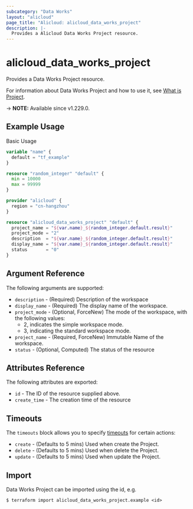 ```yaml
---
subcategory: "Data Works"
layout: "alicloud"
page_title: "Alicloud: alicloud_data_works_project"
description: |-
  Provides a Alicloud Data Works Project resource.
---
```


# alicloud_data_works_project

Provides a Data Works Project resource.



For information about Data Works Project and how to use it, see [What is Project](https://www.alibabacloud.com/help/en/dataworks/developer-reference/api-dataworks-public-2020-05-18-createproject).

-> **NOTE:** Available since v1.229.0.

## Example Usage

Basic Usage

```terraform
variable "name" {
  default = "tf_example"
}

resource "random_integer" "default" {
  min = 10000
  max = 99999
}

provider "alicloud" {
  region = "cn-hangzhou"
}

resource "alicloud_data_works_project" "default" {
  project_name = "${var.name}_${random_integer.default.result}"
  project_mode = "2"
  description  = "${var.name}_${random_integer.default.result}"
  display_name = "${var.name}_${random_integer.default.result}"
  status       = "0"
}
```

## Argument Reference

The following arguments are supported:
* `description` - (Required) Description of the workspace
* `display_name` - (Required) The display name of the workspace.
* `project_mode` - (Optional, ForceNew) The mode of the workspace, with the following values:
  - 2, indicates the simple workspace mode.
  - 3, indicating the standard workspace mode.
* `project_name` - (Required, ForceNew) Immutable Name of the workspace.
* `status` - (Optional, Computed) The status of the resource

## Attributes Reference

The following attributes are exported:
* `id` - The ID of the resource supplied above.
* `create_time` - The creation time of the resource

## Timeouts

The `timeouts` block allows you to specify [timeouts](https://www.terraform.io/docs/configuration-0-11/resources.html#timeouts) for certain actions:
* `create` - (Defaults to 5 mins) Used when create the Project.
* `delete` - (Defaults to 5 mins) Used when delete the Project.
* `update` - (Defaults to 5 mins) Used when update the Project.

## Import

Data Works Project can be imported using the id, e.g.

```shell
$ terraform import alicloud_data_works_project.example <id>
```